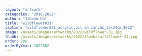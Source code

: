```yaml
---
layout: "artwork"
categories: "2018-2022"
author: "Jihoon Ha"
title: "wildflower#31"
caption: "wildflower#31_acrylic,oil on canvas_33×24㎝_2022"
image: /assets/images/artworks/2022/wildflower-31.jpg
thumb: /assets/images/artworks/2022/thumbs/wildflower-31.jpg
order: 786
orderByYear: 2022002
---
```

